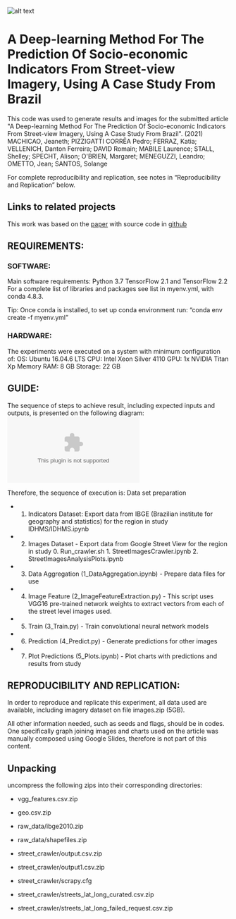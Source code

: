![alt text](http://parsecproject.org/wp-content/uploads/2019/10/cropped-PARSEC_Logo-1.png)

# A Deep-learning Method For The Prediction Of Socio-economic Indicators From Street-view Imagery, Using A Case Study From Brazil

This code was used to generate results and images for the submitted article "A Deep-learning Method For The Prediction Of Socio-economic Indicators From Street-view Imagery, Using A Case Study From Brazil". (2021) MACHICAO, Jeaneth; PIZZIGATTI CORRÊA Pedro; FERRAZ, Katia; VELLENICH, Danton Ferreira; DAVID Romain; MABILE Laurence; STALL, Shelley; SPECHT, Alison; O'BRIEN, Margaret; MENEGUZZI, Leandro; OMETTO, Jean; SANTOS, Solange

For complete reproducibility and replication, see notes in “Reproducibility and Replication” below.

## Links to related projects

This work was based on the [paper](https://www.nature.com/articles/s41598-019-42036-w) with source code in [github](https://github.com/esrasuel/measuring-inequalities-sview)

## REQUIREMENTS:

### SOFTWARE:
Main software requirements:
Python 3.7
TensorFlow 2.1 and TensorFlow 2.2
For a  complete list of libraries and packages see list in myenv.yml, with conda 4.8.3. 

Tip: Once conda is installed, to set up conda environment run: “conda env create -f myenv.yml”


### HARDWARE:
The experiments were executed on a system with minimum configuration of:
OS: Ubuntu 16.04.6 LTS
CPU: Intel Xeon Silver 4110
GPU: 1x NVIDIA Titan Xp
Memory RAM: 8 GB
Storage: 22 GB



## GUIDE:
The sequence of steps to achieve result, including expected inputs and outputs, is presented on the following diagram:
![alt text](https://github.com/PARSECworld/streetsValeRibeira/blob/main/readme_dataflow.pptx)

Therefore, the sequence of execution is:
Data set preparation
+ 1. Indicators Dataset: Export data from IBGE (Brazilian institute for geography and statistics) for the region in study
	IDHMS/IDHMS.ipynb
+ 2. Images Dataset - Export data from Google Street View for the region in study
			0. Run_crawler.sh
			1. StreetImagesCrawler.ipynb
			2. StreetImagesAnalysisPlots.ipynb

+ 3. Data Aggregation (1_DataAggregation.ipynb) - Prepare data files for use
+ 4. Image Feature (2_ImageFeatureExtraction.py) - This script uses VGG16 pre-trained network weights to extract vectors from each of the street level images used. 
+ 5. Train (3_Train.py)  - Train convolutional neural network models 
+ 6. Prediction (4_Predict.py) - Generate predictions for other images
+ 7. Plot Predictions (5_Plots.ipynb) - Plot charts with predictions and results from study


## REPRODUCIBILITY AND REPLICATION:
In order to reproduce and replicate this experiment, all data used are available, including imagery dataset on file images.zip (5GB).

All other information needed, such as seeds and flags, should be in codes. 
One specifically graph joining images and charts used on the article was manually composed using Google Slides, therefore is not part of this content.



## Unpacking

uncompress the following zips into their corresponding directories:

+ vgg_features.csv.zip
+ geo.csv.zip

+ raw_data/ibge2010.zip
+ raw_data/shapefiles.zip

+ street_crawler/output.csv.zip
+ street_crawler/output1.csv.zip
+ street_crawler/scrapy.cfg
+ street_crawler/streets_lat_long_curated.csv.zip
+ street_crawler/streets_lat_long_failed_request.csv.zip

